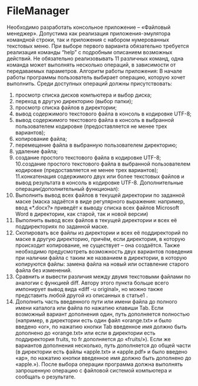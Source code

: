 # FileManager
Необходимо разработать консольное приложение – «Файловый менеджер».
Допустима как реализация приложения-эмулятора командной строки, так и
приложения с набором нумерованных текстовых меню. При выборе первого 
варианта обязательно требуется реализация команды “help” с подробным 
описанием возможных действий. Не обязательно реализовывать 11 различных 
команд, одна команда может выполнять несколько операций, в зависимости от 
передаваемых параметров.
Алгоритм работы приложения: 
В начале работы программы пользователь выбирает операцию, которую 
хочет выполнить. Среди доступных операций должны присутствовать:
1. просмотр списка дисков компьютера и выбор диска;
2. переход в другую директорию (выбор папки);
3. просмотр списка файлов в директории;
4. вывод содержимого текстового файла в консоль в кодировке UTF-8;
5. вывод содержимого текстового файла в консоль в выбранной 
пользователем кодировке (предоставляется не менее трех вариантов);
6. копирование файла;
7. перемещение файла в выбранную пользователем директорию;
8. удаление файла;
9. создание простого текстового файла в кодировке UTF-8;
10.создание простого текстового файла в выбранной пользователем 
кодировке (предоставляется не менее трех вариантов);
11.конкатенация содержимого двух или более текстовых файлов и вывод 
результата в консоль в кодировке UTF-8.
Дополнительные операции(дополнительный функционал):
1. Выполнить вывод всех файлов в текущей директории по заданной маске 
(маска задаётся в виде регулярного выражения: например, ввод 
«*.docx?» приведёт к выводу списка всех файлов Microsoft Word в 
директории, как старой, так и новой версии)
2. Выполнить вывод всех файлов в текущей директории и всех её 
поддиректориях по заданной маске.
3. Скопировать все файлы из директории и всех её поддиректорий по маске
в другую директорию, причём, если директория, в которую происходит 
копирование, не существует – она создаётся. Также необходимо
предусмотреть возможность двух вариантов поведения при наличии
файла с таким же названием в директории, в которую копируются 
файлы: замена файла на новый или оставление старого файла без 
изменений.
4. Сравнить и вывести различия между двумя текстовыми файлами по 
аналогии с функцией diff. Автору этого пункта больше всего 
импонирует вывод вида «diff -u original», но можно также представить 
любой другой из описанных в статье1
.
5. Дополнить часть введенного пути или имени файла до полного имени 
каталога или файла по нажатию клавиши Tab. Если возможный вариант 
дополнения один, путь дополняется полностью (например, в директории 
есть один файл «orange.txt» и было введено «or», по нажатию кнопки Tab
введенное имя должно быть дополнено до «orange.txt» или если в 
директории есть поддиректория fruits, то fr дополняется до «fruits/»).
Если же вариантов дополнения несколько, путь дополняется до общей 
части (в директории есть файлы «apple.txt» и «apple.pdf» и было введено 
«ap», по нажатию кнопки введенное имя должно быть дополнено до 
«apple.»).
После выбора операции программа должна выполнять запрошенную
операцию с файловой системой компьютера и сообщать о результате.
